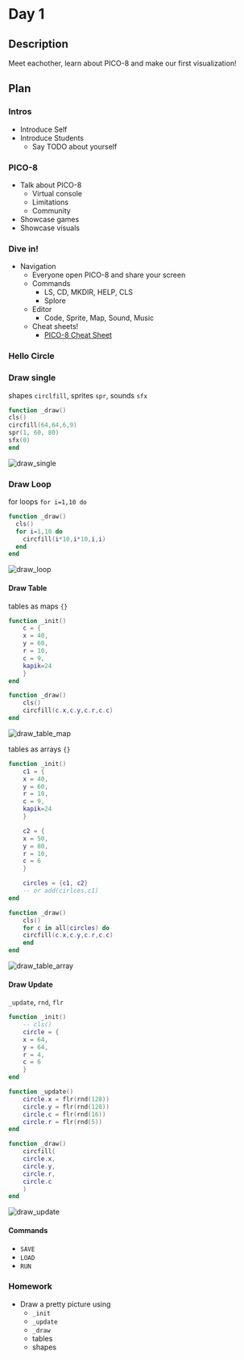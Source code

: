 # Day 1

## Description

Meet eachother, learn about PICO-8 and make our first visualization!

## Plan

### Intros
- Introduce Self
- Introduce Students
    - Say TODO about yourself

### PICO-8

- Talk about PICO-8
  - Virtual console
  - Limitations
  - Community
- Showcase games
- Showcase visuals

### Dive in!
- Navigation
	- Everyone open PICO-8 and share your screen
	- Commands
	    - LS, CD, MKDIR, HELP, CLS
	    - Splore
	- Editor
	    - Code, Sprite, Map, Sound, Music
    - Cheat sheets!
      - [PICO-8 Cheat Sheet](https://www.lexaloffle.com/bbs/files/16585/PICO-8_Cheat-Sheet_0-9-2.png)

### Hello Circle

### Draw single
 shapes `circlfill`, sprites `spr`, sounds `sfx`
```lua
function _draw()
cls()
circfill(64,64,6,9)
spr(1, 60, 80)
sfx(0)
end
```
![draw_single](images/draw_single.png)
### Draw Loop
for loops `for i=1,10 do`
```lua
function _draw()
  cls()
  for i=1,10 do
    circfill(i*10,i*10,i,i)
  end
end
```
![draw_loop](images/draw_loop.png)

#### Draw Table
tables as maps `{}`
```lua
function _init()
    c = {
    x = 40,
    y = 60,
    r = 10,
    c = 9,
    kapik=24
    }
end

function _draw()
    cls()
    circfill(c.x,c.y,c.r,c.c)
end
```
![draw_table_map](images/draw_table_map.png)

tables as arrays `{}`
```lua
function _init()
    c1 = {
    x = 40,
    y = 60,
    r = 10,
    c = 9,
    kapik=24
    }

    c2 = {
    x = 50,
    y = 80,
    r = 10,
    c = 6
    }

    circles = {c1, c2}
    -- or add(cirlces,c1)
end

function _draw()
    cls()
    for c in all(circles) do
    circfill(c.x,c.y,c.r,c.c)
    end
end
```
![draw_table_array](images/draw_table_array.png)

#### Draw Update
`_update`, `rnd`, `flr`
```lua
function _init()
    -- cls()
    circle = {
    x = 64,
    y = 64,
    r = 4,
    c = 6
    }
end

function _update()
    circle.x = flr(rnd(128))
    circle.y = flr(rnd(128))
    circle.c = flr(rnd(16))
    circle.r = flr(rnd(5))
end

function _draw()
    circfill(
    circle.x,
    circle.y,
    circle.r,
    circle.c
    )
end
```
![draw_update](images/draw_update.gif)


#### Commands
- `SAVE`
- `LOAD`
- `RUN`

### Homework
- Draw a pretty picture using
  - `_init`
  - `_update`
  - `_draw`
  - tables
  - shapes
